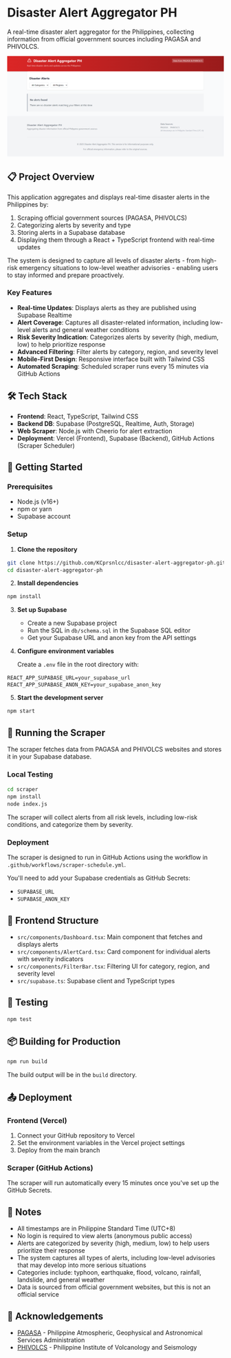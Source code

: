 # Disaster Alert Aggregator PH

A real-time disaster alert aggregator for the Philippines, collecting information from official government sources including PAGASA and PHIVOLCS.

![Disaster Alert Aggregator PH](./public/image.png)

## 📋 Project Overview

This application aggregates and displays real-time disaster alerts in the Philippines by:

1. Scraping official government sources (PAGASA, PHIVOLCS)
2. Categorizing alerts by severity and type
3. Storing alerts in a Supabase database
4. Displaying them through a React + TypeScript frontend with real-time updates

The system is designed to capture all levels of disaster alerts - from high-risk emergency situations to low-level weather advisories - enabling users to stay informed and prepare proactively.

### Key Features

- **Real-time Updates**: Displays alerts as they are published using Supabase Realtime
- **Alert Coverage**: Captures all disaster-related information, including low-level alerts and general weather conditions
- **Risk Severity Indication**: Categorizes alerts by severity (high, medium, low) to help prioritize response
- **Advanced Filtering**: Filter alerts by category, region, and severity level
- **Mobile-First Design**: Responsive interface built with Tailwind CSS
- **Automated Scraping**: Scheduled scraper runs every 15 minutes via GitHub Actions

## 🛠️ Tech Stack

- **Frontend**: React, TypeScript, Tailwind CSS
- **Backend DB**: Supabase (PostgreSQL, Realtime, Auth, Storage)
- **Web Scraper**: Node.js with Cheerio for alert extraction
- **Deployment**: Vercel (Frontend), Supabase (Backend), GitHub Actions (Scraper Scheduler)

## 🚀 Getting Started

### Prerequisites

- Node.js (v16+)
- npm or yarn
- Supabase account

### Setup

1. **Clone the repository**

```bash
git clone https://github.com/KCprsnlcc/disaster-alert-aggregator-ph.git
cd disaster-alert-aggregator-ph
```

2. **Install dependencies**

```bash
npm install
```

3. **Set up Supabase**

   - Create a new Supabase project
   - Run the SQL in `db/schema.sql` in the Supabase SQL editor
   - Get your Supabase URL and anon key from the API settings

4. **Configure environment variables**

   Create a `.env` file in the root directory with:

```
REACT_APP_SUPABASE_URL=your_supabase_url
REACT_APP_SUPABASE_ANON_KEY=your_supabase_anon_key
```

5. **Start the development server**

```bash
npm start
```

## 🤖 Running the Scraper

The scraper fetches data from PAGASA and PHIVOLCS websites and stores it in your Supabase database.

### Local Testing

```bash
cd scraper
npm install
node index.js
```

The scraper will collect alerts from all risk levels, including low-risk conditions, and categorize them by severity.

### Deployment

The scraper is designed to run in GitHub Actions using the workflow in `.github/workflows/scraper-schedule.yml`.

You'll need to add your Supabase credentials as GitHub Secrets:

- `SUPABASE_URL`
- `SUPABASE_ANON_KEY`

## 📱 Frontend Structure

- `src/components/Dashboard.tsx`: Main component that fetches and displays alerts
- `src/components/AlertCard.tsx`: Card component for individual alerts with severity indicators
- `src/components/FilterBar.tsx`: Filtering UI for category, region, and severity level
- `src/supabase.ts`: Supabase client and TypeScript types

## 🧪 Testing

```bash
npm test
```

## 📦 Building for Production

```bash
npm run build
```

The build output will be in the `build` directory.

## 📤 Deployment

### Frontend (Vercel)

1. Connect your GitHub repository to Vercel
2. Set the environment variables in the Vercel project settings
3. Deploy from the main branch

### Scraper (GitHub Actions)

The scraper will run automatically every 15 minutes once you've set up the GitHub Secrets.

## 📎 Notes

- All timestamps are in Philippine Standard Time (UTC+8)
- No login is required to view alerts (anonymous public access)
- Alerts are categorized by severity (high, medium, low) to help users prioritize their response
- The system captures all types of alerts, including low-level advisories that may develop into more serious situations
- Categories include: typhoon, earthquake, flood, volcano, rainfall, landslide, and general weather
- Data is sourced from official government websites, but this is not an official service

## 🙏 Acknowledgements

- [PAGASA](https://www.pagasa.dost.gov.ph/) - Philippine Atmospheric, Geophysical and Astronomical Services Administration
- [PHIVOLCS](https://www.phivolcs.dost.gov.ph/) - Philippine Institute of Volcanology and Seismology
